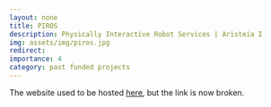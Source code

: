 ```yaml
---
layout: none
title: PIROS
description: Physically Interactive Robot Services | Aristeia I
img: assets/img/piros.jpg
redirect: 
importance: 4
category: past funded projects
---
```


The website used to be hosted [here](https://piros.web.auth.gr/), but the link is now broken.
